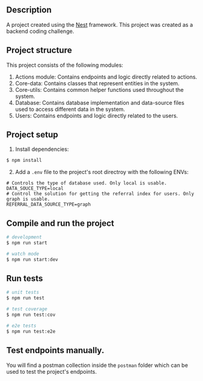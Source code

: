 ## Description

A project created using the [Nest](https://github.com/nestjs/nest) framework. This project was created as a backend coding challenge.

## Project structure

This project consists of the following modules:
1. Actions module: Contains endpoints and logic directly related to actions.
2. Core-data: Contains classes that represent entities in the system.
3. Core-utils: Contains common helper functions used throughout the system.
4. Database: Contains database implementation and data-source files used to access different data in the system.
5. Users: Contains endpoints and logic directly related to the users.

## Project setup

1. Install dependencies:
```bash
$ npm install
```
2. Add a `.env` file to the project's root directroy with the following ENVs:
```Shell
# Controls the type of database used. Only local is usable.
DATA_SOUCE_TYPE=local
# Control the solution for getting the referral index for users. Only graph is usable.
REFERRAL_DATA_SOURCE_TYPE=graph
```

## Compile and run the project

```bash
# development
$ npm run start

# watch mode
$ npm run start:dev
```

## Run tests

```bash
# unit tests
$ npm run test

# test coverage
$ npm run test:cov

# e2e tests
$ npm run test:e2e
```

## Test endpoints manually.

You will find a postman collection inside the `postman` folder which can be used to test the project's endpoints.